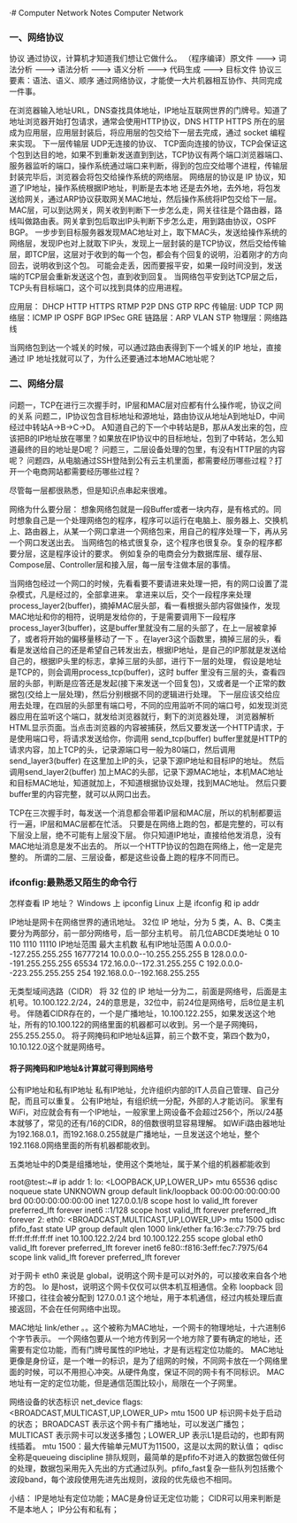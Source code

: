 ·# Computer Network Notes
Computer Network

### 一、网络协议
协议
通过协议，计算机才知道我们想让它做什么。
（程序编译）原文件 ---> 词法分析  ---> 语法分析 ---> 语义分析 ---> 代码生成 ---> 目标文件
协议三要素：语法、语义、顺序
通过网络协议，才能使一大片机器相互协作、共同完成一件事。

在浏览器输入地址URL，DNS查找具体地址，IP地址互联网世界的门牌号。知道了地址浏览器开始打包请求，通常会使用HTTP协议，DNS HTTP HTTPS 所在的层成为应用层，应用层封装后，将应用层的包交给下一层去完成，通过 socket 编程来实现。
下一层传输层 UDP无连接的协议、 TCP面向连接的协议，TCP会保证这个包到达目的地，如果不到重新发送直到到达，TCP协议有两个端口浏览器端口、服务器监听的端口，操作系统通过端口来判断，得到的包应交给哪个进程，传输层封装完毕后，浏览器会将包交给操作系统的网络层。
网络层的协议是 IP 协议，知道了IP地址，操作系统根据IP地址，判断是去本地 还是去外地，去外地，将包发送给网关，通过ARP协议获取网关MAC地址，然后操作系统将IP包交给下一层。
MAC层，可以到达网关，网关收到判断下一步怎么走，网关往往是个路由器，路线叫做路由表。网关拿到包后取出IP头判断下步怎么走，用到路由协议，OSPF BGP。
一步步到目标服务器发现MAC地址对上，取下MAC头，发送给操作系统的网络层，发现IP也对上就取下IP头，发现上一层封装的是TCP协议，然后交给传输层，即TCP层，这层对于收到的每一个包，都会有个回复的说明，沿着刚才的方向回去，说明收到这个包。
可能会走丢，因而要报平安，如果一段时间没到，发送端的TCP层会重新发送这个包，直到收到回复。
当网络包平安到达TCP层之后，TCP头有目标端口，这个可以找到具体的应用进程。

应用层： DHCP  HTTP  HTTPS  RTMP  P2P DNS  GTP  RPC
传输层:   UDP TCP
网络层：ICMP IP OSPF BGP IPSec GRE
链路层：ARP VLAN STP
物理层：网络路线

当网络包到达一个城关的时候，可以通过路由表得到下一个城关的IP 地址，直接通过 IP 地址找就可以了，为什么还要通过本地MAC地址呢？


### 二、网络分层

问题一，TCP在进行三次握手时，IP层和MAC层对应都有什么操作呢，协议之间的关系
问题二，IP协议包含目标地址和源地址，路由协议从地址A到地址D，中间经过中转站A->B->C->D。
A知道自己的下一个中转站是B，那从A发出来的包，应该把B的IP地址放在哪里？如果放在IP协议中的目标地址，包到了中转站，怎么知道最终的目的地址是D呢？
问题三，二层设备处理的包里，有没有HTTP层的内容呢？
问题四，从电脑通过SSH登陆到公有云主机里面，都需要经历哪些过程？打开一个电商网站都需要经历哪些过程？

尽管每一层都很熟悉，但是知识点串起来很难。


网络为什么要分层：
想象网络包就是一段Buffer或者一块内存，是有格式的。同时想象自己是一个处理网络包的程序，程序可以运行在电脑上、服务器上、交换机上、路由器上，从某一个网口拿进一个网络包来，用自己的程序处理一下，再从另一个网口发送出去。
当网络包的格式很复杂，这个程序也很复杂。复杂的程序都要分层，这是程序设计的要求。
例如复杂的电商会分为数据库层、缓存层、Compose层、Controller层和接入层，每一层专注做本层的事情。

当网络包经过一个网口的时候，先看看要不要请进来处理一把，有的网口设置了混杂模式，凡是经过的，全部拿进来。
拿进来以后，交个一段程序来处理process_layer2(buffer)，摘掉MAC层头部，看一看根据头部内容做操作，发现MAC地址和你的相符，说明是发给你的，于是需要调用下一段程序
process_layer3(buffer)，这是buffer里就没有二层的头部了，在上一层被拿掉了，或者将开始的偏移量移动了一下 。在layer3这个函数里，摘掉三层的头，看看是发送给自己的还是希望自己转发出去，根据IP地址，是自己的IP那就是发送给自己的，根据IP头里的标志，拿掉三层的头部，进行下一层的处理，
假设是地址是TCP的，则会调用process_tcp(buffer)，这时 buffer 里没有三层的头，查看四层的头部，判断是应答还是发起(接下来发送一个回复包)，又或者是一个正常的数据包(交给上一层处理)，然后分别根据不同的逻辑进行处理。
下一层应该交给应用去处理，在四层的头部里有端口号，不同的应用监听不同的端口号，如发现浏览器应用在监听这个端口，就发给浏览器就行，剩下的浏览器处理，
浏览器解析HTML显示页面。当点击浏览器的内容被捕获，然后又要发送一个HTTP请求，于是使用端口号，将请求发送给你，你调用 send_tcp(buffer) buffer里就是HTTP的请求内容，加上TCP的头，记录源端口号一般为80端口，然后调用send_layer3(buffer) 在这里加上IP的头，记录下源IP地址和目标IP的地址。
然后调用send_layer2(buffer) 加上MAC的头部，记录下源MAC地址，本机MAC地址和目标MAC地址，知道就加上，不知道根据协议处理，找到MAC地址。
然后只要buffer里的内容完整，就可以从网口出去。


TCP在三次握手时，每发送一个消息都会带着IP层和MAC层，所以的机制都要运行一遍，IP层和MAC层都在忙活。
只要是在网络上跑的包，都是完整的，可以有下层没上层，绝不可能有上层没下层。
你只知道IP地址，直接给他发消息，没有MAC地址消息是发不出去的。
所以一个HTTP协议的包跑在网络上，他一定是完整的。
所谓的二层、三层设备，都是这些设备上跑的程序不同而已。




### ifconfig:最熟悉又陌生的命令行
怎样查看 IP 地址？
Windows 上 ipconfig
Linux 上是 ifconfig 和 ip addr

IP地址是网卡在网络世界的通讯地址。
32位 IP 地址，分为 5 类，A、B、C类主要分为两部分，前一部分网络号，后一部分主机号。
前几位ABCDE类地址
0
10
110
1110
11110
  	IP地址范围  		最大主机数  	私有IP地址范围
A 0.0.0.0--127.255.255.255    16777214	  10.0.0.0--10.255.255.255
B 128.0.0.0--191.255.255.255  65534  	  172.16.0.0--172.31.255.255
C 192.0.0.0--223.255.255.255  254	  192.168.0.0--192.168.255.255

无类型域间选路（CIDR）
将 32 位的 IP 地址一分为二，前面是网络号，后面是主机号。10.100.122.2/24，24的意思是，32位中，前24位是网络号，后8位是主机号。
伴随着CIDR存在的，一个是广播地址，10.100.122.255，如果发送这个地址，所有的10.100.122的网络里面的机器都可以收到。另一个是子网掩码，255.255.255.0。
将子网掩码和IP地址&运算，前三个数不变，第四个数为0，10.10.122.0这个就是网络号。
#### 将子网掩码和IP地址&计算就可得到网络号


公有IP地址和私有IP地址
私有IP地址，允许组织内部的IT人员自己管理、自己分配，而且可以重复。
公有IP地址，有组织统一分配，外部的人才能访问。
家里有WiFi，对应就会有有一个IP地址，一般家里上网设备不会超过256个，所以/24基本就够了，常见的还有/16的CIDR，8的倍数很明显容易理解。
如WiFi路由器地址为192.168.0.1，而192.168.0.255就是广播地址，一旦发送这个地址，整个192.1168.0网络里面的所有机器都能收到。


五类地址中的D类是组播地址，使用这个类地址，属于某个组的机器都能收到


root@test:~# ip addr
1: lo: <LOOPBACK,UP,LOWER_UP> mtu 65536 qdisc noqueue state UNKNOWN group default 
    link/loopback 00:00:00:00:00:00 brd 00:00:00:00:00:00
    inet 127.0.0.1/8 scope host lo
       valid_lft forever preferred_lft forever
    inet6 ::1/128 scope host 
       valid_lft forever preferred_lft forever
2: eth0: <BROADCAST,MULTICAST,UP,LOWER_UP> mtu 1500 qdisc pfifo_fast state UP group default qlen 1000
    link/ether fa:16:3e:c7:79:75 brd ff:ff:ff:ff:ff:ff
    inet 10.100.122.2/24 brd 10.100.122.255 scope global eth0
       valid_lft forever preferred_lft forever
    inet6 fe80::f816:3eff:fec7:7975/64 scope link 
       valid_lft forever preferred_lft forever

对于网卡 eth0 来说是 global，说明这个网卡是可以对外的，可以接收来自各个地方的包。
lo 是host，说明这个网卡仅仅可以供本机互相通信。全称 loopback 回环接口，往往会被分配到 127.0.0.1 这个地址，用于本机通信，经过内核处理后直接返回，不会在任何网络中出现。



MAC地址
link/ether 。。这个被称为MAC地址，一个网卡的物理地址，十六进制6个字节表示。
一个网络包要从一个地方传到另一个地方除了要有确定的地址，还需要有定位功能，而有门牌号属性的IP地址，才是有远程定位功能的。
MAC地址更像是身份证，是一个唯一的标识，是为了组网的时候，不同网卡放在一个网络里面的时候，可以不用担心冲突。从硬件角度，保证不同的网卡有不同标识。
MAC地址有一定的定位功能，但是通信范围比较小，局限在一个子网里。


网络设备的状态标识 net_device flags: <BROADCAST,MULTICAST,UP,LOWER_UP> mtu 1500
UP 标识网卡处于启动的状态； BROADCAST 表示这个网卡有广播地址，可以发送广播包；
MULTICAST 表示网卡可以发送多播包；LOWER_UP 表示L1是启动的，也即有网线插着。
mtu 1500：最大传输单元MUT为11500，这是以太网的默认值；
qdisc 全称是queueing discipline 排队规则，最简单的是pfifo不对进入的数据包做任何的处理，数据包采用先入先出的方式通过队列。pfifo_fast复杂一些队列包括撒个波段band，每个波段使用先进先出规则，波段的优先级也不相同。



小结：
IP是地址有定位功能；MAC是身份证无定位功能；
CIDR可以用来判断是不是本地人；
IP分公有和私有；


